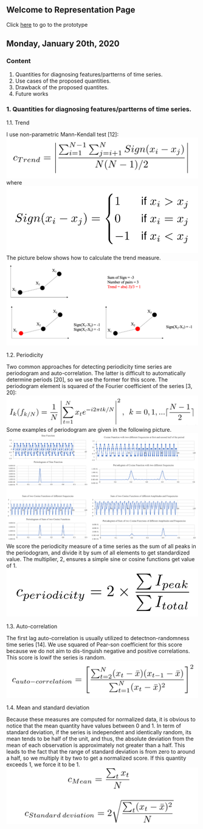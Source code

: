 ## Welcome to Representation Page
Click [here](https://idatavisualizationlab.github.io/B/congnostics/layout.html) to go to the prototype

## Monday, January 20th, 2020

### Content
1. Quantities for diagnosing features/partterns of time series.
2. Use cases of the proposed quantities.
3. Drawback of the proposed quantites.
4. Future works

### 1. Quantities for diagnosing features/partterns of time series.
1.1. Trend

I use non-parametric Mann-Kendall test [12]:
![trend_formula](Jan_19/trend_formula.png)
where
![sign_formula](Jan_19/Sign_formula.png)
The picture below shows how to calculate the trend measure.
![trend_explain](Jan_19/trend_explain.png)

1.2. Periodicity

Two common approaches for detecting periodicity time series are periodogram and auto-correlation. The latter is difficult to automatically determine periods [20], so we use the former for this score. The periodogram element is squared of the Fourier coefficient of the series [3, 20]:
![periodogram](Jan_19/DFT_formula.png)
Some examples of periodogram are given in the following picture.
![periodogram_examples](Jan_19/periodogram_example.png)
We score the periodicity measure of a time series as the sum of all peaks in the periodogram, and divide it by sum of all elements to get standardized value. The multiplier, 2, ensures a simple sine or cosine functions get value of 1.
![periodicity](Jan_19/periodicity.png)

1.3. Auto-correlation

The first lag auto-correlation is usually utilized to detectnon-randomness time series [14]. We use squared of Pear-son coefficient for this score because we do not aim to dis-tinguish negative and positive correlations. This score is lowif the series is random.
![auto-correlation](Jan_19/auto_correlation.png)

1.4. Mean and standard deviation

Because these measures are computed for normalized data, it is obvious to notice that the mean quantity have values between 0 and 1. In term of standard deviation, if the series is independent and identically random, its mean tends to be half of the unit, and thus, the absolute deviation from the mean of each observation is approximately not greater than a half. This leads to the fact that the range of standard deviation is from zero to around a half, so we multiply it by two to get a normalized score. If this quantity exceeds 1, we force it to be 1.
![auto-correlation](Jan_19/mean_sd.png)
